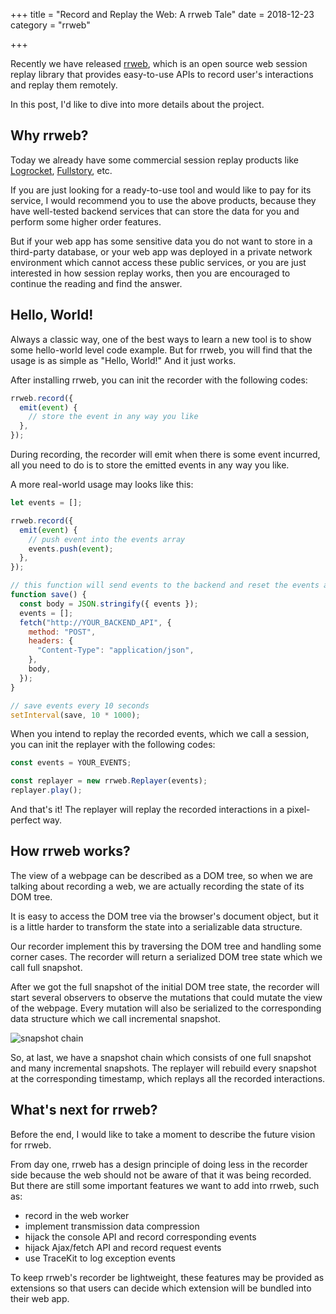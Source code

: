 +++
title = "Record and Replay the Web: A rrweb Tale"
date = 2018-12-23
category = "rrweb"

+++

Recently we have released [rrweb](https://www.rrweb.io), which is an open source web session replay library that provides easy-to-use APIs to record user's interactions and replay them remotely.

In this post, I'd like to dive into more details about the project.

<!-- more -->

## Why rrweb?

Today we already have some commercial session replay products like [Logrocket](https://logrocket.com/), [Fullstory](https://www.fullstory.com/), etc.

If you are just looking for a ready-to-use tool and would like to pay for its service, I would recommend you to use the above products, because they have well-tested backend services that can store the data for you and perform some higher order features.

But if your web app has some sensitive data you do not want to store in a third-party database, or your web app was deployed in a private network environment which cannot access these public services, or you are just interested in how session replay works, then you are encouraged to continue the reading and find the answer.

## Hello, World!

Always a classic way, one of the best ways to learn a new tool is to show some hello-world level code example. But for rrweb, you will find that the usage is as simple as "Hello, World!" And it just works.

After installing rrweb, you can init the recorder with the following codes:

```js
rrweb.record({
  emit(event) {
    // store the event in any way you like
  },
});
```

During recording, the recorder will emit when there is some event incurred, all you need to do is to store the emitted events in any way you like.

A more real-world usage may looks like this:

```js
let events = [];

rrweb.record({
  emit(event) {
    // push event into the events array
    events.push(event);
  },
});

// this function will send events to the backend and reset the events array
function save() {
  const body = JSON.stringify({ events });
  events = [];
  fetch("http://YOUR_BACKEND_API", {
    method: "POST",
    headers: {
      "Content-Type": "application/json",
    },
    body,
  });
}

// save events every 10 seconds
setInterval(save, 10 * 1000);
```

When you intend to replay the recorded events, which we call a session, you can init the replayer with the following codes:

```js
const events = YOUR_EVENTS;

const replayer = new rrweb.Replayer(events);
replayer.play();
```

And that's it! The replayer will replay the recorded interactions in a pixel-perfect way.

## How rrweb works?

The view of a webpage can be described as a DOM tree, so when we are talking about recording a web, we are actually recording the state of its DOM tree.

It is easy to access the DOM tree via the browser's document object, but it is a little harder to transform the state into a serializable data structure.

Our recorder implement this by traversing the DOM tree and handling some corner cases. The recorder will return a serialized DOM tree state which we call full snapshot.

After we got the full snapshot of the initial DOM tree state, the recorder will start several observers to observe the mutations that could mutate the view of the webpage. Every mutation will also be serialized to the corresponding data structure which we call incremental snapshot.

![snapshot chain](/images/snapshot-chain.png)

So, at last, we have a snapshot chain which consists of one full snapshot and many incremental snapshots. The replayer will rebuild every snapshot at the corresponding timestamp, which replays all the recorded interactions.

## What's next for rrweb?

Before the end, I would like to take a moment to describe the future vision for rrweb.

From day one, rrweb has a design principle of doing less in the recorder side because the web should not be aware of that it was being recorded. But there are still some important features we want to add into rrweb, such as:

- record in the web worker
- implement transmission data compression
- hijack the console API and record corresponding events
- hijack Ajax/fetch API and record request events
- use TraceKit to log exception events

To keep rrweb's recorder be lightweight, these features may be provided as extensions so that users can decide which extension will be bundled into their web app.

